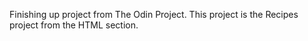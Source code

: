 Finishing up project from The Odin Project. This project is the Recipes project from the HTML section. 